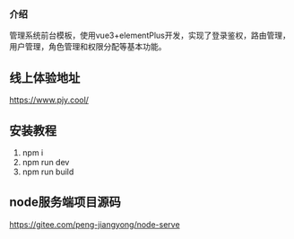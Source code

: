 ### 介绍
管理系统前台模板，使用vue3+elementPlus开发，实现了登录鉴权，路由管理，用户管理，角色管理和权限分配等基本功能。

## 线上体验地址
https://www.pjy.cool/

## 安装教程

1.  npm i
2.  npm run dev
3.  npm run build

## node服务端项目源码
https://gitee.com/peng-jiangyong/node-serve